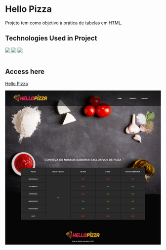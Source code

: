 # Hello Pizza
 Projeto tem como objetivo à prática de tabelas em HTML.

 ## Technologies Used in Project
<div style="display: inline_block">
    <img align="html5" src="https://img.shields.io/badge/HTML5-E34F26?style=for-the-badge&logo=html5&logoColor=white">
    <img align="css3" src="https://img.shields.io/badge/CSS3-1572B6?style=for-the-badge&logo=css3&logoColor=white">
    <img align="git" src="https://img.shields.io/badge/GIT-E44C30?style=for-the-badge&logo=git&logoColor=white"/>
</div>
<br>

## Access here
<a 
href="https://germeson-martins.github.io/hello_pizza" target="_blank">Hello Pizza
</a>

<img src="img/demo.png" alt="senhor-lei-demo">


